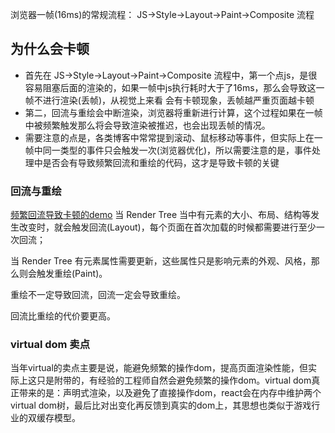 浏览器一帧(16ms)的常规流程： JS->Style->Layout->Paint->Composite 流程

## 为什么会卡顿
* 首先在 JS->Style->Layout->Paint->Composite 流程中，第一个点js，是很容易阻塞后面的渲染的，如果一帧中js执行耗时大于了16ms，那么会导致这一帧不进行渲染(丢帧)，从视觉上来看 会有卡顿现象，丢帧越严重页面越卡顿
* 第二，回流与重绘会中断渲染，浏览器将重新进行计算，这个过程如果在一帧中被频繁触发那么将会导致渲染被推迟，也会出现丢帧的情况。
* 需要注意的点是，各类博客中常常提到滚动、鼠标移动等事件，但实际上在一帧中同一类型的事件只会触发一次(浏览器优化)，所以需要注意的是，事件处理中是否会有导致频繁回流和重绘的代码，这才是导致卡顿的关键

### 回流与重绘
[频繁回流导致卡顿的demo](https://googlechrome.github.io/devtools-samples/jank/)
当 Render Tree 当中有元素的大小、布局、结构等发生改变时，就会触发回流(Layout)，每个页面在首次加载的时候都需要进行至少一次回流；

当 Render Tree 有元素属性需要更新，这些属性只是影响元素的外观、风格，那么则会触发重绘(Paint)。

重绘不一定导致回流，回流一定会导致重绘。

回流比重绘的代价要更高。

### virtual dom 卖点
当年virtual的卖点主要是说，能避免频繁的操作dom，提高页面渲染性能，但实际上这只是附带的，有经验的工程师自然会避免频繁的操作dom。virtual dom真正带来的是：声明式渲染，以及避免了直接操作dom，react会在内存中维护两个virtual dom树，最后比对出变化再反馈到真实的dom上，其思想也类似于游戏行业的双缓存模型。